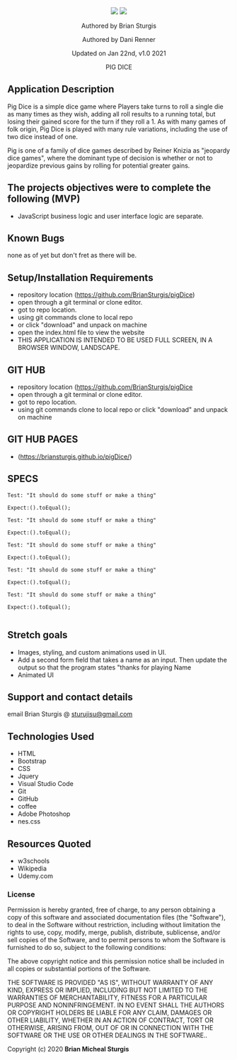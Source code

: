 
<div align="center">
<img src="img/" width="auto" height="auto" >
<img src="img/" width="auto" height="auto" >
</div>
<p align="center"> Authored by Brian Sturgis</p>
<p align="center"> Authored by Dani Renner</p>


<p align="center">Updated on Jan 22nd, v1.0 2021</p>
<p align="center">PIG DICE</p>

## Application Description
Pig Dice is a simple dice game where Players take turns to roll a single die as many times as they wish, adding all roll results to a running total, but losing their gained score for the turn if they roll a 1.  As with many games of folk origin, Pig Dice is played with many rule variations, including the use of two dice instead of one. 

Pig is one of a family of dice games described by Reiner Knizia as "jeopardy dice games", where the dominant type of decision is whether or not to jeopardize previous gains by rolling for potential greater gains.

## The projects objectives were to complete the following (MVP)
- JavaScript business logic and user interface logic are separate.


## Known Bugs
none as of yet but don't fret as there will be.

## Setup/Installation Requirements
- repository location (https://github.com/BrianSturgis/pigDice)
- open through a git terminal or clone editor.
- got to repo location.
- using git commands clone to local repo
- or click "download" and unpack on machine
- open the index.html file to view the website
- THIS APPLICATION IS INTENDED TO BE USED FULL SCREEN, IN  A BROWSER WINDOW, LANDSCAPE.

## GIT HUB
- repository location (https://github.com/BrianSturgis/pigDice
- open through a git terminal or clone editor.
- got to repo location.
- using git commands clone to local repo or click "download" and unpack on machine

## GIT HUB PAGES 
- (https://briansturgis.github.io/pigDice/)

## SPECS
```JS
Test: "It should do some stuff or make a thing"

Expect:().toEqual();

Test: "It should do some stuff or make a thing"

Expect:().toEqual();

Test: "It should do some stuff or make a thing"

Expect:().toEqual();

Test: "It should do some stuff or make a thing"

Expect:().toEqual();

Test: "It should do some stuff or make a thing"

Expect:().toEqual();


```

## Stretch goals
- Images, styling, and custom animations used in UI.
- Add a second form field that takes a name as an input. Then update the output so that the program states "thanks for playing Name 
- Animated UI

## Support and contact details
email Brian Sturgis @ <sturujisu@gmail.com>

## Technologies Used
* HTML
* Bootstrap
* CSS
* Jquery
* Visual Studio Code
* Git
* GitHub
* coffee
* Adobe Photoshop
* nes.css

## Resources Quoted
- w3schools
- Wikipedia
- Udemy.com

### License
Permission is hereby granted, free of charge, to any person obtaining a copy of this software and associated documentation files (the "Software"), to deal in the Software without restriction, including without limitation the rights to use, copy, modify, merge, publish, distribute, sublicense, and/or sell copies of the Software, and to permit persons to whom the Software is furnished to do so, subject to the following conditions:

The above copyright notice and this permission notice shall be included in all copies or substantial portions of the Software.

THE SOFTWARE IS PROVIDED "AS IS", WITHOUT WARRANTY OF ANY KIND, EXPRESS OR IMPLIED, INCLUDING BUT NOT LIMITED TO THE WARRANTIES OF MERCHANTABILITY, FITNESS FOR A PARTICULAR PURPOSE AND NONINFRINGEMENT. IN NO EVENT SHALL THE AUTHORS OR COPYRIGHT HOLDERS BE LIABLE FOR ANY CLAIM, DAMAGES OR OTHER LIABILITY, WHETHER IN AN ACTION OF CONTRACT, TORT OR OTHERWISE, ARISING FROM, OUT OF OR IN CONNECTION WITH THE SOFTWARE OR THE USE OR OTHER DEALINGS IN THE SOFTWARE..

Copyright (c) 2020 **Brian Micheal Sturgis**